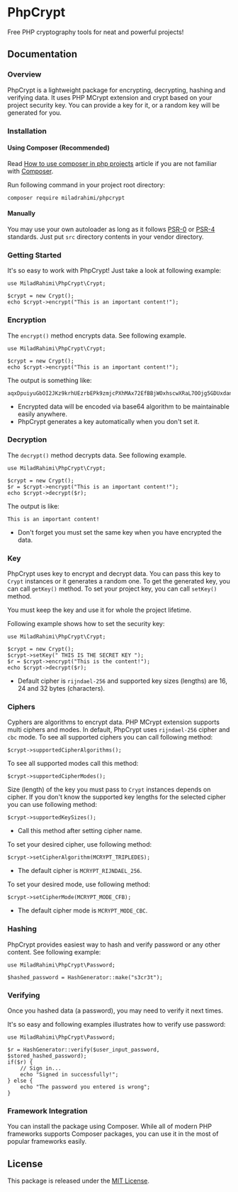 # PhpCrypt
Free PHP cryptography tools for neat and powerful projects!

## Documentation

### Overview
PhpCrypt is a lightweight package for encrypting, decrypting, hashing and verifying data.
It uses PHP MCrypt extension and crypt based on your project security key.
You can provide a key for it, or a random key will be generated for you.


### Installation

#### Using Composer (Recommended)

Read
[How to use composer in php projects](http://miladrahimi.com/blog/2015/04/12/how-to-use-composer-in-php-projects)
article if you are not familiar with [Composer](http://getcomposer.org).

Run following command in your project root directory:

```
composer require miladrahimi/phpcrypt
```

#### Manually

You may use your own autoloader as long as it follows [PSR-0](http://www.php-fig.org/psr/psr-0) or
[PSR-4](http://www.php-fig.org/psr/psr-4) standards.
Just put `src` directory contents in your vendor directory.

### Getting Started

It's so easy to work with PhpCrypt! Just take a look at following example:

```
use MiladRahimi\PhpCrypt\Crypt;

$crypt = new Crypt();
echo $crypt->encrypt("This is an important content!");
```

### Encryption

The `encrypt()` method encrypts data. See following example.

```
use MiladRahimi\PhpCrypt\Crypt;

$crypt = new Crypt();
echo $crypt->encrypt("This is an important content!");
```

The output is something like:

```
aqxDpuiyuGbOI2JKz9krhUEzrbEPk9zmjcPXhMAx72EfBBjWOxhscwXRaL7OOjg5GDUxdanOQtmjbjtMZ2sP4Q==
```

* Encrypted data will be encoded via base64 algorithm to be maintainable easily anywhere.
* PhpCrypt generates a key automatically when you don't set it.

### Decryption

The `decrypt()` method decrypts data. See following example.

```
use MiladRahimi\PhpCrypt\Crypt;

$crypt = new Crypt();
$r = $crypt->encrypt("This is an important content!");
echo $crypt->decrypt($r);
```

The output is like:

```
This is an important content!
```

*   Don't forget you must set the same key when you have encrypted the data.

### Key

PhpCrypt uses key to encrypt and decrypt data.
You can pass this key to `Crypt` instances or it generates a random one.
To get the generated key, you can call `getKey()` method.
To set your project key, you can call `setKey()` method.

You must keep the key and use it for whole the project lifetime.

Following example shows how to set the security key:

```
use MiladRahimi\PhpCrypt\Crypt;

$crypt = new Crypt();
$crypt->setKey(" THIS IS THE SECRET KEY ");
$r = $crypt->encrypt("This is the content!");
echo $crypt->decrypt($r);
```

*   Default cipher is `rijndael-256` and supported key sizes (lengths) are 16, 24 and 32 bytes (characters).

### Ciphers

Cyphers are algorithms to encrypt data.
PHP MCrypt extension supports multi ciphers and modes.
In default, PhpCrypt uses `rijndael-256` cipher and `cbc` mode.
To see all supported ciphers you can call following method:

```
$crypt->supportedCipherAlgorithms();
```

To see all supported modes call this method:

```
$crypt->supportedCipherModes();
```

Size (length) of the key you must pass to `Crypt` instances depends on cipher.
If you don't know the supported key lengths for the selected cipher you can use following method:

```
$crypt->supportedKeySizes();
```

*   Call this method after setting cipher name.

To set your desired cipher, use following method:

```
$crypt->setCipherAlgorithm(MCRYPT_TRIPLEDES);
```

*   The default cipher is `MCRYPT_RIJNDAEL_256`.

To set your desired mode, use following method:

```
$crypt->setCipherMode(MCRYPT_MODE_CFB);
```

*   The default cipher mode is `MCRYPT_MODE_CBC`.

### Hashing

PhpCrypt provides easiest way to hash and verify password or any other content.
See following example:

```
use MiladRahimi\PhpCrypt\Password;

$hashed_password = HashGenerator::make("s3cr3t");
```

### Verifying

Once you hashed data (a password), you may need to verify it next times.

It's so easy and following examples illustrates how to verify use password:

```
use MiladRahimi\PhpCrypt\Password;

$r = HashGenerator::verify($user_input_password, $stored_hashed_password);
if($r) {
    // Sign in...
    echo "Signed in successfully!";
} else {
    echo "The password you entered is wrong";
}
```

### Framework Integration
You can install the package using Composer.
While all of modern PHP frameworks supports Composer packages,
you can use it in the most of popular frameworks easily.

## License
This package is released under the [MIT License](http://opensource.org/licenses/mit-license.php).
